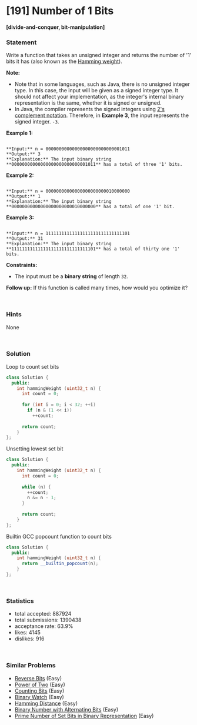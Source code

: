 # [191] Number of 1 Bits

**[divide-and-conquer, bit-manipulation]**

### Statement

Write a function that takes an unsigned integer and returns the number of '1' bits it has (also known as the [Hamming weight](http://en.wikipedia.org/wiki/Hamming_weight)).

**Note:**
* Note that in some languages, such as Java, there is no unsigned integer type. In this case, the input will be given as a signed integer type. It should not affect your implementation, as the integer's internal binary representation is the same, whether it is signed or unsigned.
* In Java, the compiler represents the signed integers using [2's complement notation](https://en.wikipedia.org/wiki/Two%27s_complement). Therefore, in **Example 3**, the input represents the signed integer. `-3`.


**Example 1:**

```

**Input:** n = 00000000000000000000000000001011
**Output:** 3
**Explanation:** The input binary string **00000000000000000000000000001011** has a total of three '1' bits.

```

**Example 2:**

```

**Input:** n = 00000000000000000000000010000000
**Output:** 1
**Explanation:** The input binary string **00000000000000000000000010000000** has a total of one '1' bit.

```

**Example 3:**

```

**Input:** n = 11111111111111111111111111111101
**Output:** 31
**Explanation:** The input binary string **11111111111111111111111111111101** has a total of thirty one '1' bits.

```

**Constraints:**
* The input must be a **binary string** of length `32`.


**Follow up:** If this function is called many times, how would you optimize it?

<br>

### Hints

None

<br>

### Solution

Loop to count set bits

```cpp
class Solution {
  public:
    int hammingWeight (uint32_t n) {
      int count = 0;
      
      for (int i = 0; i < 32; ++i)
        if (n & (1 << i))
          ++count;
      
      return count;
    }
};
```

Unsetting lowest set bit

```cpp
class Solution {
  public:
    int hammingWeight (uint32_t n) {
      int count = 0;
      
      while (n) {
        ++count;
        n &= n - 1;
      }
      
      return count;
    }
};
```

Builtin GCC popcount function to count bits

```cpp
class Solution {
  public:
    int hammingWeight (uint32_t n) {
      return __builtin_popcount(n);
    }
};
```

<br>

### Statistics

- total accepted: 887924
- total submissions: 1390438
- acceptance rate: 63.9%
- likes: 4145
- dislikes: 916

<br>

### Similar Problems

- [Reverse Bits](https://leetcode.com/problems/reverse-bits) (Easy)
- [Power of Two](https://leetcode.com/problems/power-of-two) (Easy)
- [Counting Bits](https://leetcode.com/problems/counting-bits) (Easy)
- [Binary Watch](https://leetcode.com/problems/binary-watch) (Easy)
- [Hamming Distance](https://leetcode.com/problems/hamming-distance) (Easy)
- [Binary Number with Alternating Bits](https://leetcode.com/problems/binary-number-with-alternating-bits) (Easy)
- [Prime Number of Set Bits in Binary Representation](https://leetcode.com/problems/prime-number-of-set-bits-in-binary-representation) (Easy)
